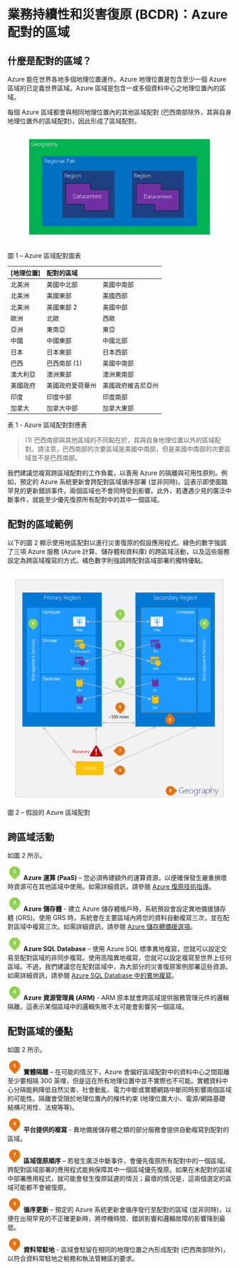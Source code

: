 <properties
	pageTitle="業務持續性和災害復原 (BCDR)：Azure 配對的區域 | Microsoft Azure"
	description="Azure 區域配對可確保當資料中心發生故障時應用程式可復原。"
	services="site-recovery"
	documentationCenter=""
	authors="rayne-wiselman"
	manager="jwhit"
	editor=""/>

<tags
    ms.service="site-recovery"
    ms.workload="storage-backup-recovery"
    ms.tgt_pltfrm="na"
    ms.devlang="na"
    ms.topic="article"
    ms.date="03/20/2016"
    ms.author="raynew"/>

# 業務持續性和災害復原 (BCDR)：Azure 配對的區域

## 什麼是配對的區域？

Azure 能在世界各地多個地理位置運作。Azure 地理位置是包含至少一個 Azure 區域的已定義世界區域。Azure 區域是包含一或多個資料中心之地理位置內的區域。

每個 Azure 區域都會與相同地理位置內的其他區域配對 (巴西南部除外，其與自身地理位置外的區域配對)，因此形成了區域配對。


![AzureGeography](./media/best-practices-availability-paired-regions/GeoRegionDataCenter.png)

圖 1 – Azure 區域配對圖表



| [地理位置] | 配對的區域 | |
| :-------------| :-------------   | :-------------   |
| 北美洲 | 美國中北部 | 美國中南部 |
| 北美洲 | 美國東部 | 美國西部 |
| 北美洲 | 美國東部 2 | 美國中部 |
| 歐洲 | 北歐 | 西歐 |
| 亞洲 | 東南亞 | 東亞 |
| 中國 | 中國東部 | 中國北部 |
| 日本 | 日本東部 | 日本西部 |
| 巴西 | 巴西南部 (1) | 美國中南部 |
| 澳大利亞 | 澳洲東部 | 澳洲東南部|
| 美國政府 | 美國政府愛荷華州 | 美國政府維吉尼亞州 |
| 印度 | 印度中部 | 印度南部 |
| 加拿大 | 加拿大中部 | 加拿大東部 |

表 1 - Azure 區域配對對應表

> (1) 巴西南部與其他區域的不同點在於，其與自身地理位置以外的區域配對。請注意，巴西南部的次要區域是美國中南部，但是美國中南部的次要區域並不是巴西南部。

我們建議您複寫跨區域配對的工作負載，以善用 Azure 的隔離與可用性原則。例如，預定的 Azure 系統更新會跨配對區域循序部署 (並非同時)。這表示即使面臨罕見的更新錯誤事件，兩個區域也不會同時受到影響。此外，若遭遇少見的廣泛中斷事件，就能至少優先復原所有配對中的其中一個區域。

## 配對的區域範例
以下的圖 2 顯示使用地區配對以進行災害復原的假設應用程式。綠色的數字強調了三項 Azure 服務 (Azure 計算、儲存體和資料庫) 的跨區域活動，以及這些服務設定為跨區域複寫的方式。橘色數字則強調跨配對區域部署的獨特優點。


![配對區域優點概觀](./media/best-practices-availability-paired-regions/PairedRegionsOverview2.png)

圖 2 – 假設的 Azure 區域配對

## 跨區域活動
如圖 2 所示。

![1Green](./media/best-practices-availability-paired-regions/1Green.png) **Azure 運算 (PaaS)** – 您必須佈建額外的運算資源，以便確保發生嚴重損壞時資源可在其他區域中使用。如需詳細資訊，請參閱 [Azure 復原技術指導](./resiliency/resiliency-technical-guidance.md)。

![2Green](./media/best-practices-availability-paired-regions/2Green.png) **Azure 儲存體** - 建立 Azure 儲存體帳戶時，系統預設會設定異地備援儲存體 (GRS)。使用 GRS 時，系統會在主要區域內將您的資料自動複寫三次，並在配對區域中複寫三次。如需詳細資訊，請參閱 [Azure 儲存體備援選項](storage/storage-redundancy.md)。


![3Green](./media/best-practices-availability-paired-regions/3Green.png) **Azure SQL Database** – 使用 Azure SQL 標準異地複寫，您就可以設定交易至配對區域的非同步複寫。使用高階異地複寫，您就可以設定複寫至世界上任何區域。不過，我們建議您在配對區域中，為大部分的災害復原案例部署這些資源。如需詳細資訊，請參閱 [Azure SQL Database 中的異地複寫](./sql-database/sql-database-geo-replication-overview.md)。

![4Green](./media/best-practices-availability-paired-regions/4Green.png) **Azure 資源管理員 (ARM)** - ARM 原本就會跨區域提供服務管理元件的邏輯隔離。這表示某個區域中的邏輯失敗不太可能會影響另一個區域。

## 配對區域的優點
如圖 2 所示。

![5Orange](./media/best-practices-availability-paired-regions/5Orange.png) **實體隔離** – 在可能的情況下，Azure 會偏好區域配對中的資料中心之間距離至少要相隔 300 英哩，但是這在所有地理位置中並不實際也不可能。實體資料中心分隔能夠降低自然災害、社會動亂、電力中斷或實體網路中斷同時影響兩個區域的可能性。隔離會受限於地理位置內的條件約束 (地理位置大小、電源/網路基礎結構可用性、法規等等)。

![6Orange](./media/best-practices-availability-paired-regions/6Orange.png) **平台提供的複寫** - 異地備援儲存體之類的部分服務會提供自動複寫到配對的區域。

![7Orange](./media/best-practices-availability-paired-regions/7Orange.png) **區域復原順序** – 若發生廣泛中斷事件，會優先復原所有配對中的一個區域。跨配對區域部署的應用程式能夠保障其中一個區域優先復原。如果在未配對的區域中部署應用程式，就可能會發生復原延遲的情況；最壞的情況是，這兩個選定的區域可能都不會被復原。

![8Orange](./media/best-practices-availability-paired-regions/8Orange.png) **循序更新** – 預定的 Azure 系統更新會循序發行至配對的區域 (並非同時)，以便在出現罕見的不正確更新時，將停機時間、錯誤影響和邏輯故障的影響降到最低。


![9Orange](./media/best-practices-availability-paired-regions/9Orange.png) **資料常駐地** - 區域會駐留在相同的地理位置之內形成配對 (巴西南部除外)，以符合資料常駐地之稅務和執法管轄區的要求。

<!---HONumber=AcomDC_0629_2016-->